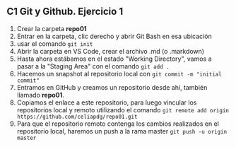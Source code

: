 ## C1 Git y Github. Ejercicio 1
1. Crear la carpeta **repo01**
2. Entrar en la carpeta, clic derecho y abrir Git Bash en esa ubicación
3. usar el comando `git init`
4. Abrir la carpeta en VS Code, crear el archivo .md (o .markdown)
5. Hasta ahora estábamos en el estado "Working Directory", vamos a pasar a la "Staging Area" con el comando `git add .`
6. Hacemos un snapshot al repositorio local con `git commit -m "initial commit"`
7. Entramos en GitHub y creamos un repositorio desde ahí, también llamado **repo01**.
8. Copiamos el enlace a este repositorio, para luego vincular los repositorios local y remoto utilizando el comando `git remote add origin https://github.com/celiapdg/repo01.git`
9. Para que el repositorio remoto contenga los cambios realizados en el repositorio local, haremos un push a la rama master `git push -u origin master`